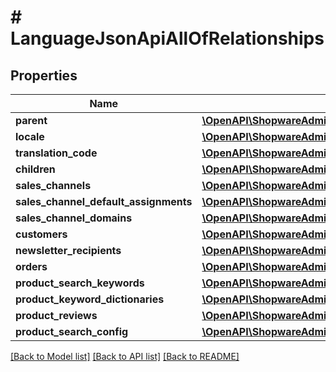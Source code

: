 # # LanguageJsonApiAllOfRelationships

## Properties

Name | Type | Description | Notes
------------ | ------------- | ------------- | -------------
**parent** | [**\OpenAPI\ShopwareAdminApiClient\Model\LanguageJsonApiAllOfRelationshipsParent**](LanguageJsonApiAllOfRelationshipsParent.md) |  | [optional]
**locale** | [**\OpenAPI\ShopwareAdminApiClient\Model\LanguageJsonApiAllOfRelationshipsLocale**](LanguageJsonApiAllOfRelationshipsLocale.md) |  | [optional]
**translation_code** | [**\OpenAPI\ShopwareAdminApiClient\Model\LanguageJsonApiAllOfRelationshipsTranslationCode**](LanguageJsonApiAllOfRelationshipsTranslationCode.md) |  | [optional]
**children** | [**\OpenAPI\ShopwareAdminApiClient\Model\LanguageJsonApiAllOfRelationshipsChildren**](LanguageJsonApiAllOfRelationshipsChildren.md) |  | [optional]
**sales_channels** | [**\OpenAPI\ShopwareAdminApiClient\Model\LanguageJsonApiAllOfRelationshipsSalesChannels**](LanguageJsonApiAllOfRelationshipsSalesChannels.md) |  | [optional]
**sales_channel_default_assignments** | [**\OpenAPI\ShopwareAdminApiClient\Model\LanguageJsonApiAllOfRelationshipsSalesChannelDefaultAssignments**](LanguageJsonApiAllOfRelationshipsSalesChannelDefaultAssignments.md) |  | [optional]
**sales_channel_domains** | [**\OpenAPI\ShopwareAdminApiClient\Model\LanguageJsonApiAllOfRelationshipsSalesChannelDomains**](LanguageJsonApiAllOfRelationshipsSalesChannelDomains.md) |  | [optional]
**customers** | [**\OpenAPI\ShopwareAdminApiClient\Model\LanguageJsonApiAllOfRelationshipsCustomers**](LanguageJsonApiAllOfRelationshipsCustomers.md) |  | [optional]
**newsletter_recipients** | [**\OpenAPI\ShopwareAdminApiClient\Model\LanguageJsonApiAllOfRelationshipsNewsletterRecipients**](LanguageJsonApiAllOfRelationshipsNewsletterRecipients.md) |  | [optional]
**orders** | [**\OpenAPI\ShopwareAdminApiClient\Model\LanguageJsonApiAllOfRelationshipsOrders**](LanguageJsonApiAllOfRelationshipsOrders.md) |  | [optional]
**product_search_keywords** | [**\OpenAPI\ShopwareAdminApiClient\Model\LanguageJsonApiAllOfRelationshipsProductSearchKeywords**](LanguageJsonApiAllOfRelationshipsProductSearchKeywords.md) |  | [optional]
**product_keyword_dictionaries** | [**\OpenAPI\ShopwareAdminApiClient\Model\LanguageJsonApiAllOfRelationshipsProductKeywordDictionaries**](LanguageJsonApiAllOfRelationshipsProductKeywordDictionaries.md) |  | [optional]
**product_reviews** | [**\OpenAPI\ShopwareAdminApiClient\Model\LanguageJsonApiAllOfRelationshipsProductReviews**](LanguageJsonApiAllOfRelationshipsProductReviews.md) |  | [optional]
**product_search_config** | [**\OpenAPI\ShopwareAdminApiClient\Model\LanguageJsonApiAllOfRelationshipsProductSearchConfig**](LanguageJsonApiAllOfRelationshipsProductSearchConfig.md) |  | [optional]

[[Back to Model list]](../../README.md#models) [[Back to API list]](../../README.md#endpoints) [[Back to README]](../../README.md)
